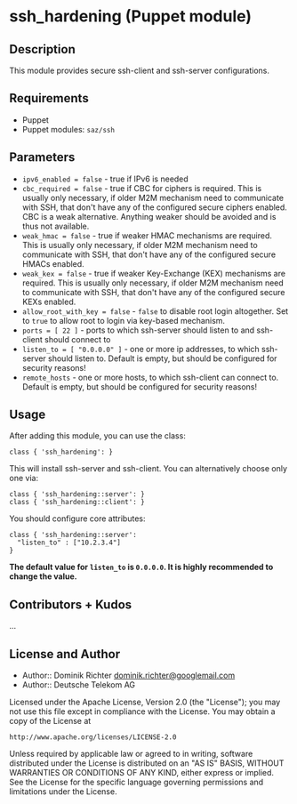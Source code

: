# ssh_hardening (Puppet module)

## Description

This module provides secure ssh-client and ssh-server configurations.

## Requirements

* Puppet
* Puppet modules: `saz/ssh`


## Parameters

* `ipv6_enabled = false` - true if IPv6 is needed
* `cbc_required = false` - true if CBC for ciphers is required. This is usually only necessary, if older M2M mechanism need to communicate with SSH, that don't have any of the configured secure ciphers enabled. CBC is a weak alternative. Anything weaker should be avoided and is thus not available.
* `weak_hmac = false` - true if weaker HMAC mechanisms are required. This is usually only necessary, if older M2M mechanism need to communicate with SSH, that don't have any of the configured secure HMACs enabled.
* `weak_kex = false` - true if weaker Key-Exchange (KEX) mechanisms are required. This is usually only necessary, if older M2M mechanism need to communicate with SSH, that don't have any of the configured secure KEXs enabled.
* `allow_root_with_key = false` - `false` to disable root login altogether. Set to `true` to allow root to login via key-based mechanism.
* `ports = [ 22 ]` - ports to which ssh-server should listen to and ssh-client should connect to
* `listen_to = [ "0.0.0.0" ]` - one or more ip addresses, to which ssh-server should listen to. Default is empty, but should be configured for security reasons!
* `remote_hosts` - one or more hosts, to which ssh-client can connect to. Default is empty, but should be configured for security reasons!

## Usage

After adding this module, you can use the class:

    class { 'ssh_hardening': }

This will install ssh-server and ssh-client. You can alternatively choose only one via:

    class { 'ssh_hardening::server': }
    class { 'ssh_hardening::client': }

You should configure core attributes:

    class { 'ssh_hardening::server':
      "listen_to" : ["10.2.3.4"]
    }

**The default value for `listen_to` is `0.0.0.0`. It is highly recommended to change the value.**


## Contributors + Kudos

...

## License and Author

* Author:: Dominik Richter <dominik.richter@googlemail.com>
* Author:: Deutsche Telekom AG

Licensed under the Apache License, Version 2.0 (the "License");
you may not use this file except in compliance with the License.
You may obtain a copy of the License at

    http://www.apache.org/licenses/LICENSE-2.0

Unless required by applicable law or agreed to in writing, software
distributed under the License is distributed on an "AS IS" BASIS,
WITHOUT WARRANTIES OR CONDITIONS OF ANY KIND, either express or implied.
See the License for the specific language governing permissions and
limitations under the License.
